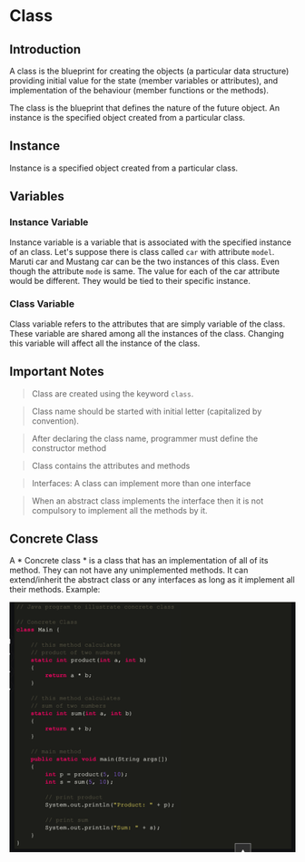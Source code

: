 # Class

## Introduction

A class is the blueprint for creating the objects (a particular data structure) providing initial value for the state (member variables or attributes), and implementation of the behaviour (member functions or the methods).

The class is the blueprint that defines the nature of the future object. An instance is the specified object created from a
particular class.

## Instance

Instance is a specified object created from a particular class.

## Variables

### Instance Variable

Instance variable is a variable that is associated with the specified instance of an class. Let's suppose there is class called `car` with attribute `model`. Maruti car and Mustang car can be the two instances of this class. Even though the attribute `mode`
is same. The value for each of the car attribute would be different. They would be tied to their specific instance.

### Class Variable

Class variable refers to the attributes that are simply variable of the class. These variable are shared among all the instances of the class. Changing this variable will affect all the instance of the class.

## Important Notes

> Class are created using the keyword `class`.

> Class name should be started with initial letter (capitalized by convention).

> After declaring the class name, programmer must define the constructor method

> Class contains the attributes and methods

> Interfaces: A class can implement more than one interface

> When an abstract class implements the interface then it is not compulsory to implement all the methods by it.


## Concrete Class

A * Concrete class * is a class that has an implementation of all of its method. They can not have any unimplemented methods. It can extend/inherit the abstract class or any interfaces as long as it implement all their methods.
Example:

![Concrete Class Example](./images/concrete-class.png)

